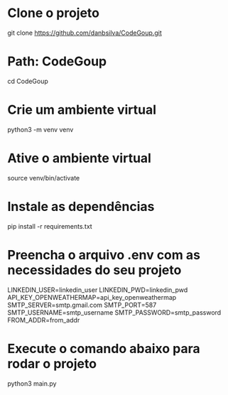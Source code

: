 # Clone o projeto
git clone https://github.com/danbsilva/CodeGoup.git

# Path: CodeGoup
cd CodeGoup 

# Crie um ambiente virtual
python3 -m venv venv

# Ative o ambiente virtual
source venv/bin/activate

# Instale as dependências
pip install -r requirements.txt

# Preencha o arquivo .env com as necessidades do seu projeto
LINKEDIN_USER=linkedin_user
LINKEDIN_PWD=linkedin_pwd
API_KEY_OPENWEATHERMAP=api_key_openweathermap
SMTP_SERVER=smtp.gmail.com
SMTP_PORT=587
SMTP_USERNAME=smtp_username
SMTP_PASSWORD=smtp_password
FROM_ADDR=from_addr

# Execute o comando abaixo para rodar o projeto
python3 main.py